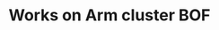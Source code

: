 ---
categories:
- bkk19
description: The Works on Arm cluster is run by Packet for Arm to provide test, development,
  and data center CI/CD resources for community projects to build on arm64. The project
  also includes a weekly video office hours, a weekly newsletter, and a channel on
  the Packet Community Slack and Freenode IRC (#worksonarm) for community discussion.<br
  /> <br /> This BOF session will provide current and future users of the cluster
  an opportunity to discuss technical issues regarding integration, testing, Cloud
  Native and network workloads, and generally provide a forum for helping set the
  direction of the effort in the coming year.<br /> <br /> The BOF leader, Ed Vielmetti,
  is director of the Works on Arm project.
image:
  featured: 'true'
  path: /assets/images/featured-images/bkk19/BKK19-421.png
session_attendee_num: '8'
session_id: BKK19-421
session_room: Session Room 3 (Lotus 10)
session_slot:
  end_time: '2019-04-04 15:25:00'
  start_time: '2019-04-04 15:00:00'
session_speakers:
- speaker_bio: Ed is an Internet veteran with over 30 years experience.<br /><br />He
    has extensive experience with networks at all levels - physical, logical, technical,
    social, political, and financial. He is a graduate of the University of Michigan,
    and an alumnus of Cisco Systems and Arbor Networks.<br /><br />At Packet, Ed leads
    outreach to a wide variety of software ecosystems, from open source to the Enterprise.
    His main project is WorksOnARM, which helps to bring cloud native and data center
    software to ARMv8 servers.<br /><br />When hes not opening issues on Github, Ed
    can be found on the amateur radio bands as W8EMV, tinkering with a pile of Raspberry
    Pis, or coworking at Ann Arbors Workantile.
  speaker_company: Packet
  speaker_image: /assets/images/speakers/bkk19/ed-vielmetti.jpg
  speaker_location: Ann Arbor, MI
  speaker_name: Ed Vielmetti
  speaker_position: Special Projects Director
  speaker_username: ed309
session_track: Open Source Development
tag: session
tags:
- Arm on Arm
- Validation and CI
- Tools
- Open Source Development
- Testing
title: Works on Arm cluster BOF
---